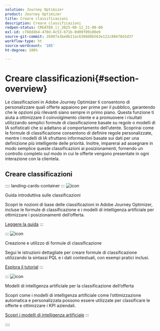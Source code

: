 ```yaml
---
solution: Journey Optimizer
product: Journey Optimizer
title: Creare classificazioni
description: Creare classificazioni
redpen-status: CREATED_||_2025-08-11_21-00-00
exl-id: c768d4b4-470d-4c53-b71b-0d09f89100e9
source-git-commit: 2b907a3be8b11ac6308d0b563e122c88478d1d37
workflow-type: ht
source-wordcount: '185'
ht-degree: 100%

---
```


# Creare classificazioni{#section-overview}

Le classificazioni in Adobe Journey Optimizer ti consentono di personalizzare quali offerte appaiono per prime per il pubblico, garantendo che le opzioni più rilevanti siano sempre in primo piano. Questa funzione ti aiuta a ottimizzare il coinvolgimento cliente e a promuovere i risultati utilizzando semplici formule di classificazione basate su regole o modelli di IA sofisticati che si adattano al comportamento dell’utente. Scoprirai come le formule di classificazione consentono di definire regole personalizzate, mentre i modelli di IA sfruttano informazioni basate sui dati per una definizione più intelligente delle priorità. Inoltre, imparerai ad assegnare in modo semplice queste classificazioni ai posizionamenti, fornendo un controllo completo sul modo in cui le offerte vengono presentate in ogni interazione con la clientela.

## Creare classificazioni

:::: landing-cards-container
:::
![icon](https://cdn.experienceleague.adobe.com/icons/book.svg?lang=it)

Guida introduttiva sulle classificazioni

Scopri le nozioni di base delle classificazioni in Adobe Journey Optimizer, incluse le formule di classificazione e i modelli di intelligenza artificiale per ottimizzare i posizionamenti dell’offerta.

[Leggere la guida](../using/offers/ranking/get-started-rankings.md)
:::

:::
![icon](https://cdn.experienceleague.adobe.com/icons/circle-play.svg?lang=it)

Creazione e utilizzo di formule di classificazione

Segui le istruzioni dettagliate per creare formule di classificazione utilizzando la sintassi PQL e i dati contestuali, con esempi pratici inclusi.

[Esplora il tutorial](../using/offers/ranking/create-ranking-formulas.md)
:::

:::
![icon](https://cdn.experienceleague.adobe.com/icons/chart-line.svg?lang=it)

Modelli di intelligenza artificiale per la classificazione dell’offerta

Scopri come i modelli di intelligenza artificiale come l’ottimizzazione automatica e personalizzata possono essere utilizzate per classificare le offerte e ottimizzare i KPI aziendali.

[Scopri i modelli di intelligenza artificiale](ai-models-landing-page.md)
:::

::::
